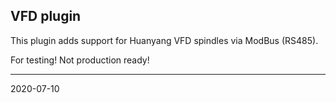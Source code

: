 ## VFD plugin

This plugin adds support for Huanyang VFD spindles via ModBus (RS485).

For testing! Not production ready!

---
2020-07-10
